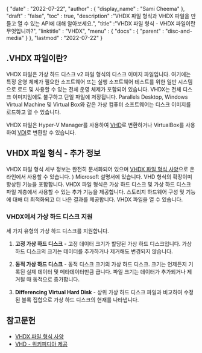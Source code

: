 {
  "date" : "2022-07-22",
  "author" : {
    "display_name" : "Sami Cheema"
},
  "draft" : "false",
   "toc" : true,
  "description" :"VHDX 파일 형식과 VHDX 파일을 만들고 열 수 있는 API에 대해 알아보세요.",
  "title" :"VHDX 파일 형식 - VHDX 파일이란 무엇입니까?",
  "linktitle" : "VHDX",
  "menu" : {
    "docs" : {
      "parent" : "disc-and-media"
}
},
  "lastmod" : "2022-07-22"
}

## .VHDX 파일이란?

VHDX 파일은 가상 하드 디스크 v2 파일 형식의 디스크 이미지 파일입니다. 여기에는 특정 운영 체제가 필요한 소프트웨어 또는 실행 소프트웨어 테스트를 위한 일반 시스템으로 로드 및 사용할 수 있는 전체 운영 체제가 포함되어 있습니다. VHDX는 전체 디스크 이미지임에도 불구하고 단일 파일에 저장됩니다. Parallels Desktop, Windows Virtual Machine 및 Virtual Box와 같은 가상 컴퓨터 소프트웨어는 디스크 이미지를 로드하고 열 수 있습니다.

VHDX 파일은 Hyper-V Manager를 사용하여 [VHD](/ko/disc-and-media/vhd/)로 변환하거나 VirtualBox를 사용하여 [VDI](/ko/disc-and-media/vdi/)로 변환할 수 있습니다.

## VHDX 파일 형식 - 추가 정보

VHDX 파일 형식 세부 정보는 완전히 문서화되어 있으며 [VHDX 파일 형식 사양](https://learn.microsoft.com/en-us/openspecs/windows_protocols/ms-vhdx/83e061f8-f6e2-4de1-91bd-5d518a43d477)으로 온라인에서 사용할 수 있습니다. ) Microsoft 설명서에 있습니다. VHD 형식의 확장이며 향상된 기능을 포함합니다. VHDX 파일 형식은 가상 하드 디스크 및 가상 하드 디스크 파일 계층에서 사용할 수 있는 추가 기능을 제공합니다. 스토리지 하드웨어 구성 및 기능에 대해 더 최적화되고 더 나은 결과를 제공합니다. VHDX 파일을 열 수 있습니다.

### VHDX에서 가상 하드 디스크 지원

세 가지 유형의 가상 하드 디스크를 지원합니다.

1. **고정 가상 하드 디스크** - 고정 데이터 크기가 할당된 가상 하드 디스크입니다. 가상 하드 디스크의 크기는 데이터를 추가하거나 제거해도 변경되지 않습니다.

1. **동적 가상 하드 디스크** - 동적 디스크 크기의 가상 하드 디스크. 크기는 언제든지 기록된 실제 데이터 및 메타데이터만큼 큽니다. 파일 크기는 데이터가 추가되거나 제거될 때 동적으로 증가합니다.

1. **Differencing Virtual Hard Disk** - 상위 가상 하드 디스크 파일과 비교하여 수정된 블록 집합으로 가상 하드 디스크의 현재를 나타냅니다.

## 참고문헌

* [VHDX 파일 형식 사양](https://learn.microsoft.com/en-us/openspecs/windows_protocols/ms-vhdx/83e061f8-f6e2-4de1-91bd-5d518a43d477)
* [VHD - 위키피디아 제공](https://en.wikipedia.org/wiki/VHD_(file_format))

